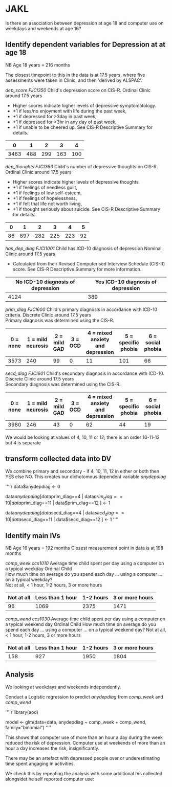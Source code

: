 # JAKL
Is there an association between depression at age 18 and computer use on weekdays and weekends at age 16?

## Identify dependent variables for Depression at at age 18
NB Age 18 years = 216 months

The closest timepoint to this in the data is at 17.5 years, where five assessments were taken in Clinic, and then 'derived by ALSPAC'. 

*dep_score	FJCI350*	Child's depression score on CIS-R.	Ordinal	Clinic	around 17.5 years	
- Higher scores indicate higher levels of depressive symptomatology.  
- +1 if less/no enjoyment with life during the past week, 
- +1 if depressed for >3day in past week,
- +1 if depressed for >3hr in any day of past week, 
- +1 if unable to be cheered up. See CIS-R Descriptive Summary for details.


| 0  | 1 | 2 | 3 | 4 |
| ------------- | ------------- | --- | --- | --- |
| 3463  | 488  | 299 | 163 | 100 |

*dep_thoughts	FJCI363* Child's number of depressive thoughts on CIS-R.	Ordinal	Clinic	around 17.5 years	
- Higher scores indicate higher levels of depressive thoughts. 
-    +1 if feelings of needless guilt, 
-    +1 if feelings of low self-esteem, 
-    +1 if feelings of hopelessness, 
-    +1 if felt that life not worth living, 
-    +1 if thought seriously about suicide. See CIS-R Descriptive Summary for details.
    
| 0  | 1 | 2 | 3 | 4 | 5 |
| ------------- | ------------- | --- | --- | --- | --- |
|   86 | 897 | 282 | 225 | 223  | 92  |

*has_dep_diag	FJCI1001*	Child has ICD-10 diagnosis of depression	Nominal	Clinic	around 17.5 years	
- Calculated from their Revised Computerised Interview Schedule (CIS-R) score. See CIS-R Descriptive Summary for more information.

| No ICD-10 diagnosis of depression | Yes ICD-10 diagnosis of depression |
| ------------- | ------------- |
| 4124    |  389  |


*prim_diag	FJCI600*	Child's primary diagnosis in accordance with ICD-10 criteria.	Discrete	Clinic	around 17.5 years	
Primary diagnosis was determined using the CIS-R. 

| 0 = none | 1 = mild neurosis | 2 = mild GAD | 3 = OCD |  4 = mixed anxiety and depression |  5 = specific phobia | 6 = social phobia | 7 = agoraphobia | 8 = GAD | 9 = panic disorder | 10 = mild depression | 11 = moderate depression | 12 = severe depression |
| --- | --- | --- | --- | --- | --- | --- | --- | --- | --- | --- | --- | --- |
| 3573 | 240 |  99 |  0 | 11 | 101  | 66  |  6  | 22  |  6 | 134 | 181  | 74 |

*secd_diag	FJCI601*	Child's secondary diagnosis in accordance with ICD-10.	Discrete	Clinic	around 17.5 years	
Secondary diagnosis was determined using the CIS-R. 


| 0 = none | 1 = mild neurosis | 2 = mild GAD | 3 = OCD |  4 = mixed anxiety and depression |  5 = specific phobia | 6 = social phobia | 7 = agoraphobia | 8 = GAD | 9 = panic disorder | 10 = mild depression | 11 = moderate depression | 12 = severe depression |
| --- | --- | --- | --- | --- | --- | --- | --- | --- | --- | --- | --- | --- |
| 3980 | 246  | 43  | 0 | 62  | 44  | 19  |  3 |  94  | 22 | 0 | 0 | 0 |

We would be looking at values of 4, 10, 11 or 12; there is an order 10-11-12 but 4 is separate

## transform collected data into DV
We combine primary and secondary - if 4, 10, 11, 12 in either or both then YES else NO. This creates our dichotomous dependent variable *anydepdiag*

''''r
data$anydepdiag <- 0
  
  data$anydepdiag[data$prim_diag==4 |
                           data$prim_diag==10 |
                           data$prim_diag==11 |
                           data$prim_diag==12 ]  <- 1
  
  data$anydepdiag[data$secd_diag==4 |
                           data$secd_diag==10 |
                           data$secd_diag==11 |
                           data$secd_diag==12 ]  <- 1
 ''''


## Identify main IVs
NB Age 16 years = 192 months
Closest measurement point in data is at 198 months

*comp_week	ccs1010*	Average time child spent per day using a computer on a typical weekday	Ordinal	Child	
How much time on average do you spend each day ... using a computer ... on a typical weekday?	
Not at all, < 1 hour, 1-2 hours, 3 or more hours

| Not at all    | Less than 1 hour   |       1-2 hours | 3 or more hours |
| --- | --- | --- | --- |
|          96      |           1069     |      2375    |       1471      |


*comp_wend	ccs1030*	Average time child spent per day using a computer on a typical weekend day	Ordinal	Child
How much time on average do you spend each day ... using a computer ... on a typical weekend day?
Not at all, < 1 hour, 1-2 hours, 3 or more hours

| Not at all    | Less than 1 hour   |       1-2 hours | 3 or more hours |
| --- | --- | --- | --- |
|           158   |             927   |          1950 |            1804  |            

## Analysis
We looking at weekdays and weekends independently.

Conduct a Logistic regression to predict *anydepdiag* from *comp_week* and *comp_wend* 

''''r
 library(aod)
 
 model <- glm(data=data, anydepdiag ~ comp_week + comp_wend, family="binomial")
''''

This shows that computer use of more than an hour a day during the week reduced the risk of depression. Computer use at weekends of more than an hour a day increases the risk, insignificantly.

There may be an artefact with depressed people over or underestimating time spent angaging in activities.

We check this by repeating the analysis with some additional IVs collected alongsidet he self reported computer use:




